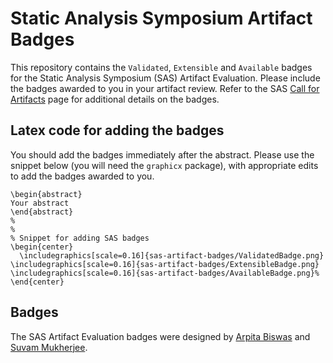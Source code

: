 # Static Analysis Symposium Artifact Badges

This repository contains the `Validated`, `Extensible` and `Available` badges for the Static Analysis Symposium (SAS) Artifact Evaluation. Please include the badges awarded to you in your artifact review. Refer to the SAS [Call for Artifacts](https://conf.researchr.org/home/sas-2021#Call-for-Artifacts) page for additional details on the badges.

## Latex code for adding the badges
You should add the badges immediately after the abstract. Please use the snippet below (you will need the `graphicx` package), with appropriate edits to add the badges awarded to you.
```
\begin{abstract}
Your abstract
\end{abstract}
%
%
% Snippet for adding SAS badges
\begin{center}
  \includegraphics[scale=0.16]{sas-artifact-badges/ValidatedBadge.png} \includegraphics[scale=0.16]{sas-artifact-badges/ExtensibleBadge.png} \includegraphics[scale=0.16]{sas-artifact-badges/AvailableBadge.png}%
\end{center}
```

## Badges
The SAS Artifact Evaluation badges were designed by [Arpita Biswas](https://sites.google.com/view/arpitabiswas) and [Suvam Mukherjee](https://suvamm.github.io/).

